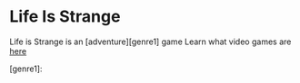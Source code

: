 # Life Is Strange

Life is Strange is an [adventure][genre1] game
Learn what video games are [here][another place]

[another place]: https://github.com/319SoftDev/wiki-project-group-row-2/blob/main/videogame/readme.md

[genre1]:
